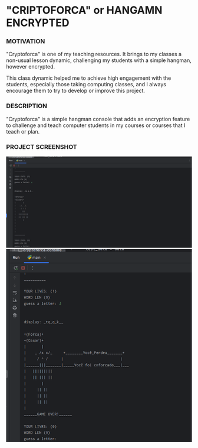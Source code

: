 # "CRIPTOFORCA" or HANGAMN ENCRYPTED

### MOTIVATION

"Cryptoforca" is one of my teaching resources. It brings to my classes a non-usual lesson dynamic, challenging my students with a simple hangman, however encrypted.

This class dynamic helped me to achieve high engagement with the students, especially those taking computing classes, and I always encourage them to try to develop or improve this project.

### DESCRIPTION

"Cryptoforca" is a simple hangman console that adds an encryption feature to challenge and teach computer students in my courses or courses that I teach or plan. 

### PROJECT SCREENSHOT

![](https://github.com/ljelectrar/assets/blob/main/projects%20screenshots/cryptoforca-1.png)
![](https://github.com/ljelectrar/assets/blob/main/projects%20screenshots/cryptoforca-2.png)
